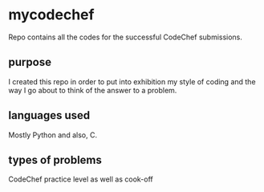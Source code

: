 # mycodechef
Repo contains all the codes for the successful CodeChef submissions.

## purpose 
I created this repo in order to put into exhibition my style of coding and the way I go about to think of the answer to a problem.

## languages used
Mostly Python and also, C.

## types of problems
CodeChef practice level as well as cook-off 
